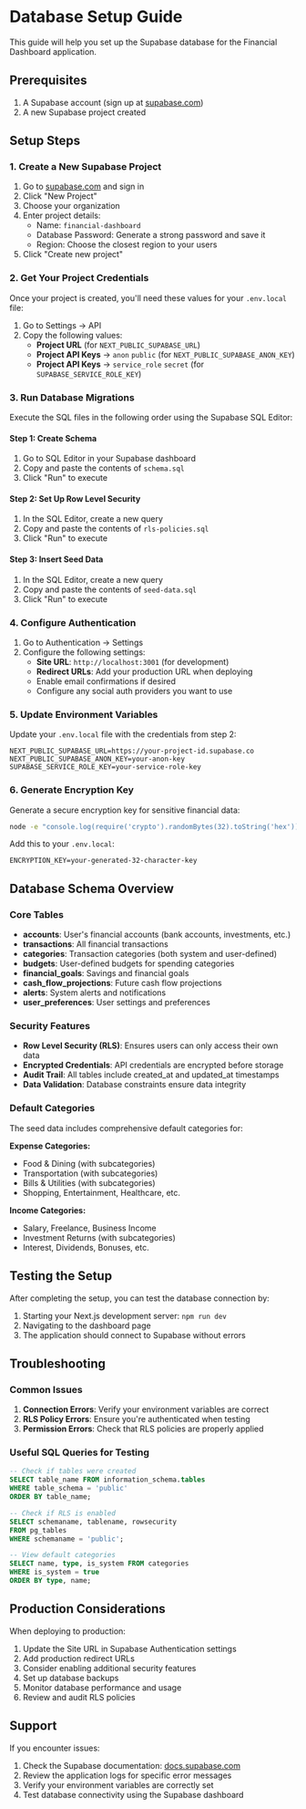 # Database Setup Guide

This guide will help you set up the Supabase database for the Financial Dashboard application.

## Prerequisites

1. A Supabase account (sign up at [supabase.com](https://supabase.com))
2. A new Supabase project created

## Setup Steps

### 1. Create a New Supabase Project

1. Go to [supabase.com](https://supabase.com) and sign in
2. Click "New Project"
3. Choose your organization
4. Enter project details:
   - Name: `financial-dashboard`
   - Database Password: Generate a strong password and save it
   - Region: Choose the closest region to your users
5. Click "Create new project"

### 2. Get Your Project Credentials

Once your project is created, you'll need these values for your `.env.local` file:

1. Go to Settings → API
2. Copy the following values:
   - **Project URL** (for `NEXT_PUBLIC_SUPABASE_URL`)
   - **Project API Keys** → `anon` `public` (for `NEXT_PUBLIC_SUPABASE_ANON_KEY`)
   - **Project API Keys** → `service_role` `secret` (for `SUPABASE_SERVICE_ROLE_KEY`)

### 3. Run Database Migrations

Execute the SQL files in the following order using the Supabase SQL Editor:

#### Step 1: Create Schema
1. Go to SQL Editor in your Supabase dashboard
2. Copy and paste the contents of `schema.sql`
3. Click "Run" to execute

#### Step 2: Set Up Row Level Security
1. In the SQL Editor, create a new query
2. Copy and paste the contents of `rls-policies.sql`
3. Click "Run" to execute

#### Step 3: Insert Seed Data
1. In the SQL Editor, create a new query
2. Copy and paste the contents of `seed-data.sql`
3. Click "Run" to execute

### 4. Configure Authentication

1. Go to Authentication → Settings
2. Configure the following settings:
   - **Site URL**: `http://localhost:3001` (for development)
   - **Redirect URLs**: Add your production URL when deploying
   - Enable email confirmations if desired
   - Configure any social auth providers you want to use

### 5. Update Environment Variables

Update your `.env.local` file with the credentials from step 2:

```env
NEXT_PUBLIC_SUPABASE_URL=https://your-project-id.supabase.co
NEXT_PUBLIC_SUPABASE_ANON_KEY=your-anon-key
SUPABASE_SERVICE_ROLE_KEY=your-service-role-key
```

### 6. Generate Encryption Key

Generate a secure encryption key for sensitive financial data:

```bash
node -e "console.log(require('crypto').randomBytes(32).toString('hex'))"
```

Add this to your `.env.local`:

```env
ENCRYPTION_KEY=your-generated-32-character-key
```

## Database Schema Overview

### Core Tables

- **accounts**: User's financial accounts (bank accounts, investments, etc.)
- **transactions**: All financial transactions
- **categories**: Transaction categories (both system and user-defined)
- **budgets**: User-defined budgets for spending categories
- **financial_goals**: Savings and financial goals
- **cash_flow_projections**: Future cash flow projections
- **alerts**: System alerts and notifications
- **user_preferences**: User settings and preferences

### Security Features

- **Row Level Security (RLS)**: Ensures users can only access their own data
- **Encrypted Credentials**: API credentials are encrypted before storage
- **Audit Trail**: All tables include created_at and updated_at timestamps
- **Data Validation**: Database constraints ensure data integrity

### Default Categories

The seed data includes comprehensive default categories for:

**Expense Categories:**
- Food & Dining (with subcategories)
- Transportation (with subcategories)
- Bills & Utilities (with subcategories)
- Shopping, Entertainment, Healthcare, etc.

**Income Categories:**
- Salary, Freelance, Business Income
- Investment Returns (with subcategories)
- Interest, Dividends, Bonuses, etc.

## Testing the Setup

After completing the setup, you can test the database connection by:

1. Starting your Next.js development server: `npm run dev`
2. Navigating to the dashboard page
3. The application should connect to Supabase without errors

## Troubleshooting

### Common Issues

1. **Connection Errors**: Verify your environment variables are correct
2. **RLS Policy Errors**: Ensure you're authenticated when testing
3. **Permission Errors**: Check that RLS policies are properly applied

### Useful SQL Queries for Testing

```sql
-- Check if tables were created
SELECT table_name FROM information_schema.tables 
WHERE table_schema = 'public' 
ORDER BY table_name;

-- Check if RLS is enabled
SELECT schemaname, tablename, rowsecurity 
FROM pg_tables 
WHERE schemaname = 'public';

-- View default categories
SELECT name, type, is_system FROM categories 
WHERE is_system = true 
ORDER BY type, name;
```

## Production Considerations

When deploying to production:

1. Update the Site URL in Supabase Authentication settings
2. Add production redirect URLs
3. Consider enabling additional security features
4. Set up database backups
5. Monitor database performance and usage
6. Review and audit RLS policies

## Support

If you encounter issues:

1. Check the Supabase documentation: [docs.supabase.com](https://docs.supabase.com)
2. Review the application logs for specific error messages
3. Verify your environment variables are correctly set
4. Test database connectivity using the Supabase dashboard
